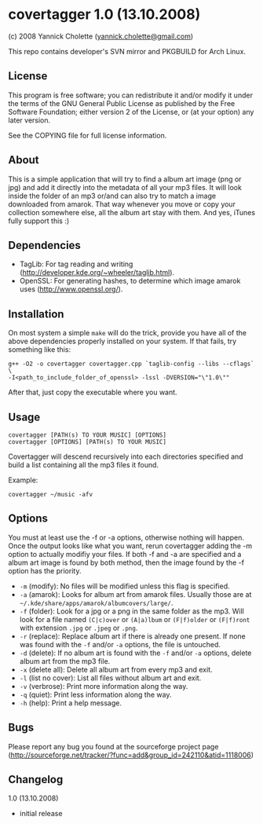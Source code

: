 covertagger 1.0 (13.10.2008)
============================
(c) 2008 Yannick Cholette (yannick.cholette@gmail.com)


This repo contains developer's SVN mirror and PKGBUILD for Arch Linux.


License
-------

This program is free software; you can redistribute it and/or modify
it under the terms of the GNU General Public License as published by
the Free Software Foundation; either version 2 of the License, or
(at your option) any later version.

See the COPYING file for full license information.


About
-----

This is a simple application that will try to find a album art image (png or jpg) and add it directly into the metadata of all your mp3 files. It will look inside the folder of an mp3 or/and can also try to match a image downloaded from amarok. That way whenever you move or copy your collection somewhere else, all the album art stay with them. And yes, iTunes fully support this :)


Dependencies
------------

* TagLib: For tag reading and writing (http://developer.kde.org/~wheeler/taglib.html).
* OpenSSL: For generating hashes, to determine which image amarok uses (http://www.openssl.org/).


Installation
------------

On most system a simple `make` will do the trick, provide you have all of the above dependencies properly installed on your system. If that fails, try something like this:

    g++ -O2 -o covertagger covertagger.cpp `taglib-config --libs --cflags` \
    -I<path_to_include_folder_of_openssl> -lssl -DVERSION="\"1.0\""

After that, just copy the executable where you want.


Usage
-----

    covertagger [PATH(s) TO YOUR MUSIC] [OPTIONS]
    covertagger [OPTIONS] [PATH(s) TO YOUR MUSIC]
  
Covertagger will descend recursively into each directories specified and build a list containing all the mp3 files it found.

Example:

    covertagger ~/music -afv


Options
-------

You must at least use the -f or -a options, otherwise nothing will happen. Once the output looks like what you want, rerun covertagger adding the -m option to actually modifiy your files. If both -f and -a are specified and a album art image is found by both method, then the image found by the -f option has the priority.

* `-m` (modify): No files will be modified unless this flag is specified.
* `-a` (amarok): Looks for album art from amarok files. Usually those are at `~/.kde/share/apps/amarok/albumcovers/large/`.
* `-f` (folder): Look for a jpg or a png in the same folder as the mp3. Will look for a file named `(C|c)over` or `(A|a)lbum` or `(F|f)older` or `(F|f)ront` with extension `.jpg` or `.jpeg` or `.png`.
* `-r` (replace): Replace album art if there is already one present. If none was found with the `-f` and/or `-a` options, the file is untouched.
* `-d` (delete): If no album art is found with the `-f` and/or `-a` options, delete album art from the mp3 file.
* `-x` (delete all): Delete all album art from every mp3 and exit.
* `-l` (list no cover): List all files without album art and exit.
* `-v` (verbrose): Print more information along the way.
* `-q` (quiet): Print less information along the way.
* `-h` (help): Print a help message.


Bugs
----

Please report any bug you found at the sourceforge project page (http://sourceforge.net/tracker/?func=add&group_id=242110&atid=1118006)


Changelog
---------

1.0 (13.10.2008)
* initial release
